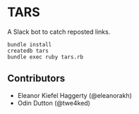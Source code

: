 # TARS

A Slack bot to catch reposted links.

    bundle install
    createdb tars
    bundle exec ruby tars.rb

## Contributors

- Eleanor Kiefel Haggerty (@eleanorakh)
- Odin Dutton (@twe4ked)

